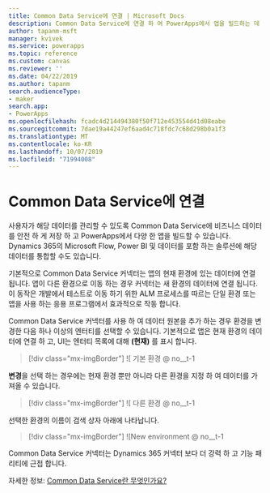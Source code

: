 ```yaml
---
title: Common Data Service에 연결 | Microsoft Docs
description: Common Data Service에 연결 하 여 PowerApps에서 앱을 빌드하는 데 사용 하는 방법을 알아봅니다.
author: tapanm-msft
manager: kvivek
ms.service: powerapps
ms.topic: reference
ms.custom: canvas
ms.reviewer: ''
ms.date: 04/22/2019
ms.author: tapanm
search.audienceType:
- maker
search.app:
- PowerApps
ms.openlocfilehash: fcadc4d214494380f50f712e453554d41d08eabe
ms.sourcegitcommit: 7dae19a44247ef6aad4c718fdc7c68d298b0a1f3
ms.translationtype: MT
ms.contentlocale: ko-KR
ms.lasthandoff: 10/07/2019
ms.locfileid: "71994008"
---
```

# <a name="connect-to-common-data-service"></a>Common Data Service에 연결

사용자가 해당 데이터를 관리할 수 있도록 Common Data Service에 비즈니스 데이터를 안전 하 게 저장 하 고 PowerApps에서 다양 한 앱을 빌드할 수 있습니다. Dynamics 365의 Microsoft Flow, Power BI 및 데이터를 포함 하는 솔루션에 해당 데이터를 통합할 수도 있습니다.

기본적으로 Common Data Service 커넥터는 앱의 현재 환경에 있는 데이터에 연결 됩니다. 앱이 다른 환경으로 이동 하는 경우 커넥터는 새 환경의 데이터에 연결 됩니다. 이 동작은 개발에서 테스트로 이동 하기 위한 ALM 프로세스를 따르는 단일 환경 또는 앱을 사용 하는 응용 프로그램에서 효과적으로 작동 합니다.

Common Data Service 커넥터를 사용 하 여 데이터 원본을 추가 하는 경우 환경을 변경한 다음 하나 이상의 엔터티를 선택할 수 있습니다. 기본적으로 앱은 현재 환경의 데이터에 연결 하 고, UI는 엔터티 목록에 대해 **(현재)** 를 표시 합니다.

> [!div class="mx-imgBorder"]
> ![ 기본 환경 @ no__t-1

**변경**을 선택 하는 경우에는 현재 환경 뿐만 아니라 다른 환경을 지정 하 여 데이터를 가져올 수 있습니다.

> [!div class="mx-imgBorder"]
> ![ 다른 환경 @ no__t-1

선택한 환경의 이름이 검색 상자 아래에 나타납니다.

> [!div class="mx-imgBorder"]
> ![New environment @ no__t-1

Common Data Service 커넥터는 Dynamics 365 커넥터 보다 더 강력 하 고 기능 패리티에 근접 합니다.

자세한 정보: [Common Data Service란 무엇인가요?](../../common-data-service/data-platform-intro.md)

